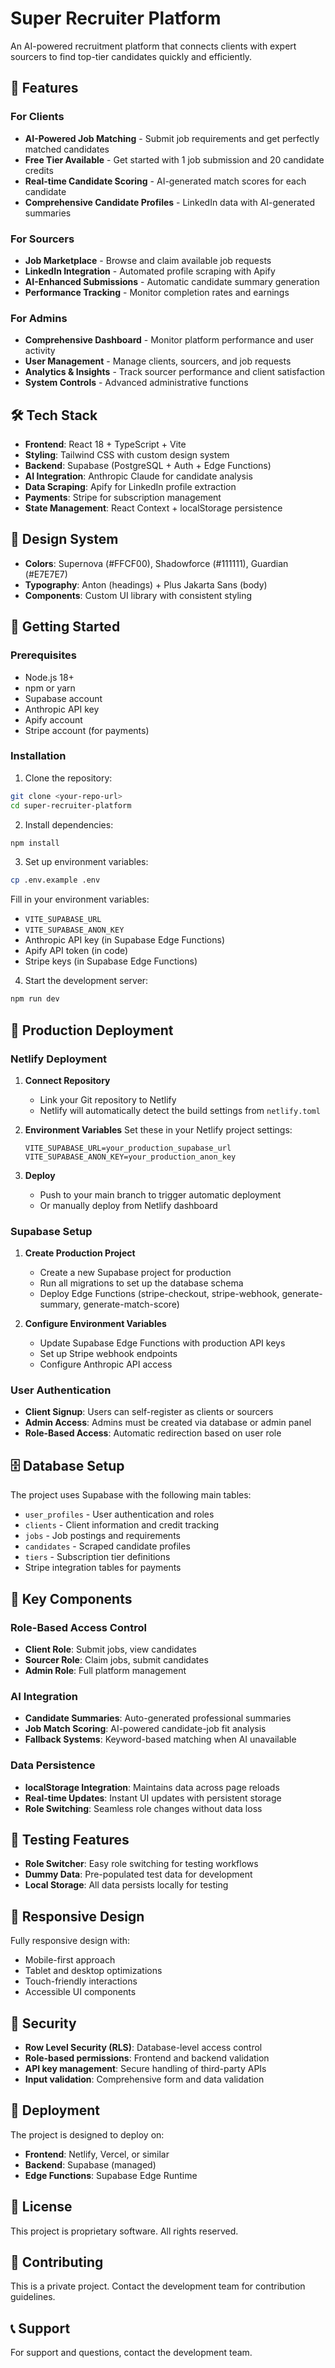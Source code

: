 # Super Recruiter Platform

An AI-powered recruitment platform that connects clients with expert sourcers to find top-tier candidates quickly and efficiently.

## 🚀 Features

### For Clients
- **AI-Powered Job Matching** - Submit job requirements and get perfectly matched candidates
- **Free Tier Available** - Get started with 1 job submission and 20 candidate credits
- **Real-time Candidate Scoring** - AI-generated match scores for each candidate
- **Comprehensive Candidate Profiles** - LinkedIn data with AI-generated summaries

### For Sourcers
- **Job Marketplace** - Browse and claim available job requests
- **LinkedIn Integration** - Automated profile scraping with Apify
- **AI-Enhanced Submissions** - Automatic candidate summary generation
- **Performance Tracking** - Monitor completion rates and earnings

### For Admins
- **Comprehensive Dashboard** - Monitor platform performance and user activity
- **User Management** - Manage clients, sourcers, and job requests
- **Analytics & Insights** - Track sourcer performance and client satisfaction
- **System Controls** - Advanced administrative functions

## 🛠 Tech Stack

- **Frontend**: React 18 + TypeScript + Vite
- **Styling**: Tailwind CSS with custom design system
- **Backend**: Supabase (PostgreSQL + Auth + Edge Functions)
- **AI Integration**: Anthropic Claude for candidate analysis
- **Data Scraping**: Apify for LinkedIn profile extraction
- **Payments**: Stripe for subscription management
- **State Management**: React Context + localStorage persistence

## 🎨 Design System

- **Colors**: Supernova (#FFCF00), Shadowforce (#111111), Guardian (#E7E7E7)
- **Typography**: Anton (headings) + Plus Jakarta Sans (body)
- **Components**: Custom UI library with consistent styling

## 🚦 Getting Started

### Prerequisites
- Node.js 18+ 
- npm or yarn
- Supabase account
- Anthropic API key
- Apify account
- Stripe account (for payments)

### Installation

1. Clone the repository:
```bash
git clone <your-repo-url>
cd super-recruiter-platform
```

2. Install dependencies:
```bash
npm install
```

3. Set up environment variables:
```bash
cp .env.example .env
```

Fill in your environment variables:
- `VITE_SUPABASE_URL`
- `VITE_SUPABASE_ANON_KEY`
- Anthropic API key (in Supabase Edge Functions)
- Apify API token (in code)
- Stripe keys (in Supabase Edge Functions)

4. Start the development server:
```bash
npm run dev
```

## 🚀 Production Deployment

### Netlify Deployment

1. **Connect Repository**
   - Link your Git repository to Netlify
   - Netlify will automatically detect the build settings from `netlify.toml`

2. **Environment Variables**
   Set these in your Netlify project settings:
   ```
   VITE_SUPABASE_URL=your_production_supabase_url
   VITE_SUPABASE_ANON_KEY=your_production_anon_key
   ```

3. **Deploy**
   - Push to your main branch to trigger automatic deployment
   - Or manually deploy from Netlify dashboard

### Supabase Setup

1. **Create Production Project**
   - Create a new Supabase project for production
   - Run all migrations to set up the database schema
   - Deploy Edge Functions (stripe-checkout, stripe-webhook, generate-summary, generate-match-score)

2. **Configure Environment Variables**
   - Update Supabase Edge Functions with production API keys
   - Set up Stripe webhook endpoints
   - Configure Anthropic API access

### User Authentication

- **Client Signup**: Users can self-register as clients or sourcers
- **Admin Access**: Admins must be created via database or admin panel
- **Role-Based Access**: Automatic redirection based on user role

## 🗄 Database Setup

The project uses Supabase with the following main tables:
- `user_profiles` - User authentication and roles
- `clients` - Client information and credit tracking
- `jobs` - Job postings and requirements
- `candidates` - Scraped candidate profiles
- `tiers` - Subscription tier definitions
- Stripe integration tables for payments

## 🔧 Key Components

### Role-Based Access Control
- **Client Role**: Submit jobs, view candidates
- **Sourcer Role**: Claim jobs, submit candidates  
- **Admin Role**: Full platform management

### AI Integration
- **Candidate Summaries**: Auto-generated professional summaries
- **Job Match Scoring**: AI-powered candidate-job fit analysis
- **Fallback Systems**: Keyword-based matching when AI unavailable

### Data Persistence
- **localStorage Integration**: Maintains data across page reloads
- **Real-time Updates**: Instant UI updates with persistent storage
- **Role Switching**: Seamless role changes without data loss

## 🧪 Testing Features

- **Role Switcher**: Easy role switching for testing workflows
- **Dummy Data**: Pre-populated test data for development
- **Local Storage**: All data persists locally for testing

## 📱 Responsive Design

Fully responsive design with:
- Mobile-first approach
- Tablet and desktop optimizations
- Touch-friendly interactions
- Accessible UI components

## 🔐 Security

- **Row Level Security (RLS)**: Database-level access control
- **Role-based permissions**: Frontend and backend validation
- **API key management**: Secure handling of third-party APIs
- **Input validation**: Comprehensive form and data validation

## 🚀 Deployment

The project is designed to deploy on:
- **Frontend**: Netlify, Vercel, or similar
- **Backend**: Supabase (managed)
- **Edge Functions**: Supabase Edge Runtime

## 📄 License

This project is proprietary software. All rights reserved.

## 🤝 Contributing

This is a private project. Contact the development team for contribution guidelines.

## 📞 Support

For support and questions, contact the development team.
